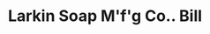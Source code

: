 ---
doi: 10.7916/D8WQ1FTV
date_other: '1899'
date_other_textual: '1899'
form: printed ephemera
genre:
- Invoices
name:
- Larkin Soap M'f'g Co.
object_in_context_url: https://biggert.cul.columbia.edu/items/view/ave_biggert_00899
subject_hierarchical_geographic:
- Buffalo, New York, United States
subject_name:
- Larkin Soap M'f'g Co.
title: Larkin Soap M'f'g Co.. Bill
sort_title: Larkin Soap M'f'g Co.. Bill
call_number: ave_biggert_00899
coordinates:
- 42.90472222222222,-78.84944444444444
pid: ave_biggert_00899
identifiers: ave_biggert_00899
permalink: /biggert/ave_biggert_00899/
layout: iiif-image-page
---